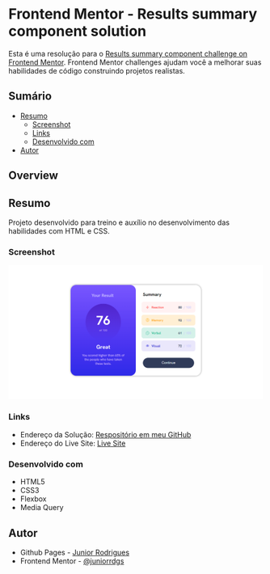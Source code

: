 # Frontend Mentor - Results summary component solution

Esta é uma resolução para o [Results summary component challenge on Frontend Mentor](https://www.frontendmentor.io/challenges/results-summary-component-CE_K6s0maV). Frontend Mentor challenges ajudam você a melhorar suas habilidades de código construindo projetos realistas. 

## Sumário
  - [Resumo](#resumo)
    - [Screenshot](#screenshot)
    - [Links](#links)
    - [Desenvolvido com](#desenvolvido-com)
  - [Autor](#autor)

## Overview

## Resumo
Projeto desenvolvido para treino e auxílio no desenvolvimento das habilidades com HTML e CSS.

### Screenshot
![](/assets/images/screenshot.png)

### Links
- Endereço da Solução: [Respositório em meu GitHub](https://github.com/juniorrdgs/results-summary-component-main)
- Endereço do Live Site: [Live Site](https://juniorrdgs.github.io/results-summary-component-main)

### Desenvolvido com
- HTML5
- CSS3
- Flexbox
- Media Query

## Autor

- Github Pages - [Junior Rodrigues](https://juniorrdgs.github.io)
- Frontend Mentor - [@juniorrdgs](https://www.frontendmentor.io/profile/juniorrdgs)